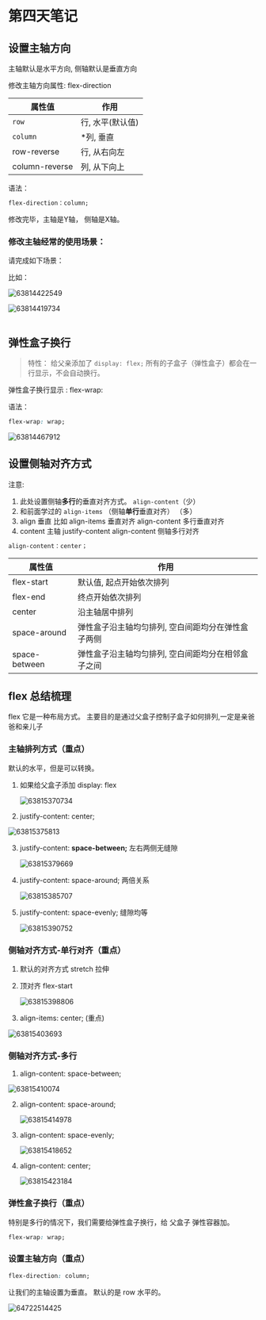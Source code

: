 # 第四天笔记

## 设置主轴方向

主轴默认是水平方向, 侧轴默认是垂直方向

修改主轴方向属性: flex-direction  

| 属性值         | 作用             |
| -------------- | ---------------- |
| `row  `        | 行, 水平(默认值) |
| `column  `     | *列,  垂直       |
| row-reverse    | 行, 从右向左     |
| column-reverse | 列, 从下向上     |

语法：

~~~css
flex-direction：column;
~~~

修改完毕，主轴是Y轴， 侧轴是X轴。

### 修改主轴经常的使用场景：

请完成如下场景：

比如：

 ![63814422549](assets/1638144225490.png)

 ![63814419734](assets/1638144197349.png)

~~~css

~~~



## 弹性盒子换行

> 特性：  给父亲添加了 `display: flex;` 所有的子盒子（弹性盒子）都会在一行显示，不会自动换行。

弹性盒子换行显示 : flex-wrap:

语法：

~~~css
flex-wrap: wrap;
~~~

 ![63814467912](assets/1638144679122.png)

## 设置侧轴对齐方式

注意:

1. 此处设置侧轴**多行**的垂直对齐方式。  `align-content`（少）
2. 和前面学过的 `align-items` （侧轴**单行**垂直对齐） （多）
3. align 垂直 比如 align-items 垂直对齐      align-content 多行垂直对齐
4. content     主轴  justify-content     align-content  侧轴多行对齐

~~~css
align-content：center；
~~~

| 属性值        | 作用                                                |
| ------------- | --------------------------------------------------- |
| flex-start    | 默认值, 起点开始依次排列                            |
| flex-end      | 终点开始依次排列                                    |
| center        | 沿主轴居中排列                                      |
| space-around  | 弹性盒子沿主轴均匀排列,  空白间距均分在弹性盒子两侧 |
| space-between | 弹性盒子沿主轴均匀排列,  空白间距均分在相邻盒子之间 |

## flex 总结梳理

flex 它是一种布局方式。 主要目的是通过父盒子控制子盒子如何排列,一定是亲爸爸和亲儿子

### 主轴排列方式（重点）

默认的水平，但是可以转换。

1. 如果给父盒子添加 display: flex 

   ![63815370734](assets/1638153707345.png)

2.  justify-content: center;

   ![63815375813](assets/1638153758135.png)

3. justify-content: **space-between;** 左右两侧无缝隙

   ![63815379669](assets/1638153796691.png)

4. justify-content: space-around;   两倍关系

   ![63815385707](assets/1638153857078.png)

5. justify-content: space-evenly;   缝隙均等

   ![63815390752](assets/1638153907523.png)

### 侧轴对齐方式-单行对齐（重点）

1. 默认的对齐方式  stretch 拉伸

2. 顶对齐  flex-start

   ![63815398806](assets/1638153988067.png)

2.  align-items: center;   (重点)

   ![63815403693](assets/1638154036934.png)

### 侧轴对齐方式-多行

1.  align-content: space-between;

   ![63815410074](assets/1638154100744.png)

2. align-content: space-around; 

   ![63815414978](assets/1638154149785.png)

3. align-content: space-evenly; 

   ![63815418652](assets/1638154186521.png)

4. align-content: center;

   ![63815423184](assets/1638154231843.png)

### 弹性盒子换行（重点）

特别是多行的情况下，我们需要给弹性盒子换行，给 父盒子 弹性容器加。

~~~css
flex-wrap: wrap;
~~~

### 设置主轴方向（重点）

~~~css
flex-direction: column;
~~~

让我们的主轴设置为垂直。 默认的是 row  水平的。

 ![64722514425](assets/1647225144252.png)

















